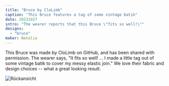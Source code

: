 ```yaml
---
title: "Bruce by CloLimb"
caption: "This Bruce features a tag of some vintage batik"
date: 20231027
intro: "The wearer reports that this Bruce \"fits so well!\""
designs:
  - "bruce"
maker: Natalia
---
```



This Bruce was made by CloLimb on GitHub, and has been shared with permission. The wearer says, "It fits so well! ... I made a little tag out of some vintage batik to cover my messy elastic join." We love their fabric and design choices -- what a great looking result.

![Rückansicht](https://imagedelivery.net/ouSuR9yY1bHt-fuAokSA5Q/showcase-bruce-by-clolimb-1/public "Rückansicht")


